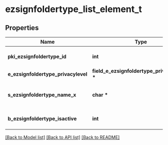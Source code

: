 # ezsignfoldertype_list_element_t

## Properties
Name | Type | Description | Notes
------------ | ------------- | ------------- | -------------
**pki_ezsignfoldertype_id** | **int** | The unique ID of the Ezsignfoldertype. | 
**e_ezsignfoldertype_privacylevel** | **field_e_ezsignfoldertype_privacylevel_t \*** |  | 
**s_ezsignfoldertype_name_x** | **char \*** | The name of the Ezsignfoldertype in the language of the requester | 
**b_ezsignfoldertype_isactive** | **int** | Whether the Ezsignfoldertype is active or not | 

[[Back to Model list]](../README.md#documentation-for-models) [[Back to API list]](../README.md#documentation-for-api-endpoints) [[Back to README]](../README.md)


